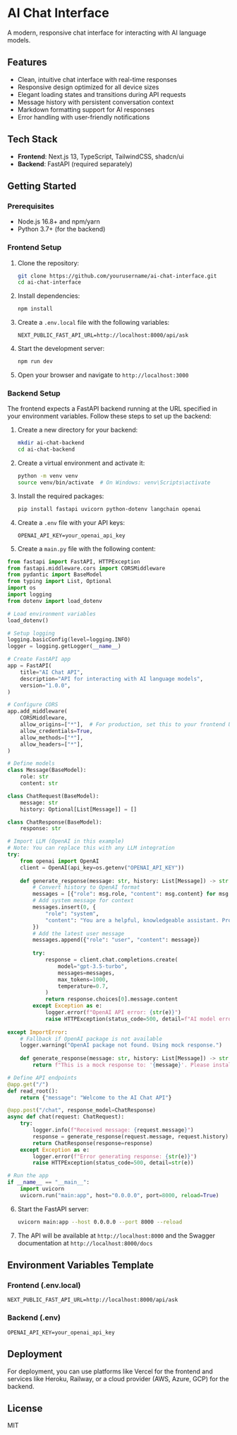 # AI Chat Interface

A modern, responsive chat interface for interacting with AI language models.

## Features

- Clean, intuitive chat interface with real-time responses
- Responsive design optimized for all device sizes
- Elegant loading states and transitions during API requests
- Message history with persistent conversation context
- Markdown formatting support for AI responses
- Error handling with user-friendly notifications

## Tech Stack

- **Frontend**: Next.js 13, TypeScript, TailwindCSS, shadcn/ui
- **Backend**: FastAPI (required separately)

## Getting Started

### Prerequisites

- Node.js 16.8+ and npm/yarn
- Python 3.7+ (for the backend)

### Frontend Setup

1. Clone the repository:
   ```bash
   git clone https://github.com/yourusername/ai-chat-interface.git
   cd ai-chat-interface
   ```

2. Install dependencies:
   ```bash
   npm install
   ```

3. Create a `.env.local` file with the following variables:
   ```
   NEXT_PUBLIC_FAST_API_URL=http://localhost:8000/api/ask
   ```

4. Start the development server:
   ```bash
   npm run dev
   ```

5. Open your browser and navigate to `http://localhost:3000`

### Backend Setup

The frontend expects a FastAPI backend running at the URL specified in your environment variables. Follow these steps to set up the backend:

1. Create a new directory for your backend:
   ```bash
   mkdir ai-chat-backend
   cd ai-chat-backend
   ```

2. Create a virtual environment and activate it:
   ```bash
   python -m venv venv
   source venv/bin/activate  # On Windows: venv\Scripts\activate
   ```

3. Install the required packages:
   ```bash
   pip install fastapi uvicorn python-dotenv langchain openai
   ```

4. Create a `.env` file with your API keys:
   ```
   OPENAI_API_KEY=your_openai_api_key
   ```

5. Create a `main.py` file with the following content:

```python
from fastapi import FastAPI, HTTPException
from fastapi.middleware.cors import CORSMiddleware
from pydantic import BaseModel
from typing import List, Optional
import os
import logging
from dotenv import load_dotenv

# Load environment variables
load_dotenv()

# Setup logging
logging.basicConfig(level=logging.INFO)
logger = logging.getLogger(__name__)

# Create FastAPI app
app = FastAPI(
    title="AI Chat API",
    description="API for interacting with AI language models",
    version="1.0.0",
)

# Configure CORS
app.add_middleware(
    CORSMiddleware,
    allow_origins=["*"],  # For production, set this to your frontend URL
    allow_credentials=True,
    allow_methods=["*"],
    allow_headers=["*"],
)

# Define models
class Message(BaseModel):
    role: str
    content: str

class ChatRequest(BaseModel):
    message: str
    history: Optional[List[Message]] = []

class ChatResponse(BaseModel):
    response: str

# Import LLM (OpenAI in this example)
# Note: You can replace this with any LLM integration
try:
    from openai import OpenAI
    client = OpenAI(api_key=os.getenv("OPENAI_API_KEY"))
    
    def generate_response(message: str, history: List[Message]) -> str:
        # Convert history to OpenAI format
        messages = [{"role": msg.role, "content": msg.content} for msg in history]
        # Add system message for context
        messages.insert(0, {
            "role": "system",
            "content": "You are a helpful, knowledgeable assistant. Provide clear, concise, and accurate responses."
        })
        # Add the latest user message
        messages.append({"role": "user", "content": message})
        
        try:
            response = client.chat.completions.create(
                model="gpt-3.5-turbo",
                messages=messages,
                max_tokens=1000,
                temperature=0.7,
            )
            return response.choices[0].message.content
        except Exception as e:
            logger.error(f"OpenAI API error: {str(e)}")
            raise HTTPException(status_code=500, detail=f"AI model error: {str(e)}")
            
except ImportError:
    # Fallback if OpenAI package is not available
    logger.warning("OpenAI package not found. Using mock response.")
    
    def generate_response(message: str, history: List[Message]) -> str:
        return f"This is a mock response to: '{message}'. Please install the OpenAI package and set your API key to get real responses."

# Define API endpoints
@app.get("/")
def read_root():
    return {"message": "Welcome to the AI Chat API"}

@app.post("/chat", response_model=ChatResponse)
async def chat(request: ChatRequest):
    try:
        logger.info(f"Received message: {request.message}")
        response = generate_response(request.message, request.history)
        return ChatResponse(response=response)
    except Exception as e:
        logger.error(f"Error generating response: {str(e)}")
        raise HTTPException(status_code=500, detail=str(e))

# Run the app
if __name__ == "__main__":
    import uvicorn
    uvicorn.run("main:app", host="0.0.0.0", port=8000, reload=True)
```

6. Start the FastAPI server:
   ```bash
   uvicorn main:app --host 0.0.0.0 --port 8000 --reload
   ```

7. The API will be available at `http://localhost:8000` and the Swagger documentation at `http://localhost:8000/docs`

## Environment Variables Template

### Frontend (.env.local)
```
NEXT_PUBLIC_FAST_API_URL=http://localhost:8000/api/ask
```

### Backend (.env)
```
OPENAI_API_KEY=your_openai_api_key
```

## Deployment

For deployment, you can use platforms like Vercel for the frontend and services like Heroku, Railway, or a cloud provider (AWS, Azure, GCP) for the backend.

## License

MIT